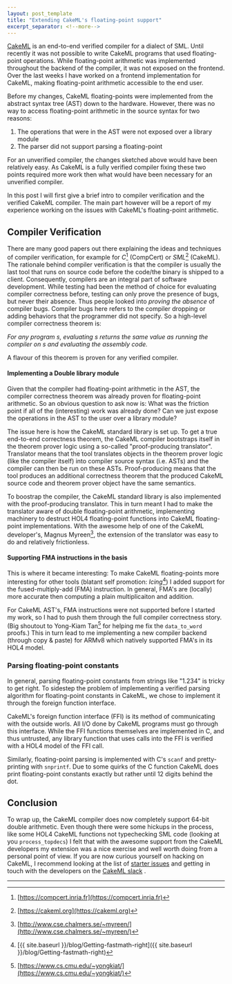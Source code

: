 ```yaml
---
layout: post_template
title: "Extending CakeML's floating-point support"
excerpt_separator: <!--more-->
---
```


[CakeML](https://cakeml.org) is an end-to-end verified compiler for a dialect of
SML.
Until recently it was not possible to write CakeML programs that used
floating-point operations.
While floating-point arithmetic was implemented throughout the backend of the
compiler, it was not exposed on the frontend.
Over the last weeks I have worked on a frontend implementation for
CakeML, making floating-point arithmetic accessible to the end user.
<!--more-->

Before my changes, CakeML floating-points were implemented from the abstract
syntax tree (AST) down to the hardware.
However, there was no way to access floating-point arithmetic in the source
syntax for two reasons:

1. The operations that were in the AST were not exposed over a library module
2. The parser did not support parsing a floating-point

For an unverified compiler, the changes sketched above would have been
relatively easy.
As CakeML is a fully verified compiler fixing these two points required more
work then what would have been necessary for an unverified compiler.

In this post I will first give a brief intro to compiler verification and the
verified CakeML compiler.
The main part however will be a report of my experience working on the issues
with CakeML's floating-point arithmetic.

## Compiler Verification

There are many good papers out there explaining the ideas and techniques of
compiler verification, for example for *C*[^1] (CompCert) or *SML*[^2] (CakeML).
The rationale behind compiler verification is that the compiler is
usually the last tool that runs on source code before the code/the binary is
shipped to a client.
Consequently, compilers are an integral part of software development.
While testing had been the method of choice for evaluating compiler correctness
before, testing can only prove the presence of bugs, but never their absence.
Thus people looked into *proving the absence* of compiler bugs.
Compiler bugs here refers to the compiler dropping or adding behaviors that the
programmer did not specify.
So a high-level compiler correctness theorem is:

<p class="center-align">
<em>
For any program s, evaluating s returns the same value as running the
compiler on s and evaluating the assembly code.
</em>
</p>

A flavour of this theorem is proven for any verified compiler.

#### Implementing a Double library module

Given that the compiler had floating-point arithmetic in the AST, the compiler
correctness theorem was already proven for floating-point arithmetic.
So an obvious question to ask now is: What was the friction point if all of
the (interesting) work was already done? Can we just expose the operations in
the AST to the user over a library module?

The issue here is how the CakeML standard library is set up.
To get a true end-to-end correctness theorem, the CakeML compiler bootstraps
itself in the theorem prover logic using a so-called
"proof-producing translator".
Translator means that the tool translates objects in the theorem prover logic
(like the compiler itself) into compiler source syntax (i.e. ASTs) and the
compiler can then be run on these ASTs.
Proof-producing means that the tool produces an additional correctness theorem
that the produced CakeML source code and theorem prover object have the same
semantics.

To boostrap the compiler, the CakeML standard library is also implemented with
the proof-producing translator.
This in turn meant I had to make the translator aware of double floating-point
arithmetic, implementing machinery to destruct HOL4 floating-point functions
into CakeML floating-point implementations.
With the awesome help of one of the CakeML developer's, Magnus Myreen[^3], the
extension of the translator was easy to do and relatively frictionless.

#### Supporting FMA instructions in the basis

This is where it became interesting: To make CakeML floating-points more
interesting for other tools (blatant self promotion: *Icing*[^4]) I added
support for the fused-multiply-add (FMA) instruction.
In general, FMA's are (locally) more accurate then computing a plain
multiplicaiton and addition.

For CakeML AST's, FMA instructions were not supported before I started my work,
so I had to push them through the full compiler correctness story. (Big shoutout
to Yong-Kiam Tan[^5] for helping me fix the `data_to_word` proofs.)
This in turn lead to me implementing a new compiler backend (through copy & paste)
for ARMv8 which natively supported FMA's in its HOL4 model.

### Parsing floating-point constants

In general, parsing floating-point constants from strings like "1.234" is tricky
to get right.
To sidestep the problem of implementing a verified parsing algorithm for
floating-point constants in CakeML, we chose to implement it through the
foreign function interface.

CakeML's foreign function interface (FFI) is its method of communicating with the
outside worls.
All I/O done by CakeML programs must go through this interface.
While the FFI functions themselves are implemented in C, and thus untrusted,
any library function that uses calls into the FFI is verified with a HOL4 model
of the FFI call.

Similarly, floating-point parsing is implemented with C's `scanf` and
pretty-printing with `snprintf`.
Due to some quirks of the C function CakeML does print floating-point
constants exactly but rather until 12 digits behind the dot.

## Conclusion

To wrap up, the CakeML compiler does now completely support 64-bit double
arithmetic.
Even though there were some hickups in the process, like some HOL4 CakeML
functions not typechecking SML code (looking at you `process_topdecs`)
I felt that with the awesome support from the CakeML developers
my extension was a nice exercise and well worth doing from a personal
point of view.
If you are now curious yourself on hacking on CakeML, I recommend looking at
the list of [starter issues](https://github.com/CakeML/cakeml/issues?q=is%3Aissue+is%3Aopen+label%3A%22good+first+issue%22)
and getting in touch with the developers on the [CakeML slack](https://cakeml.slack.com/join/shared_invite/MjM1NjEyODgxODkzLTE1MDQzNjgwMTUtYjI4YTdlM2VmMQ)
.

---

[^1]: [https://compcert.inria.fr](https://compcert.inria.fr)

[^2]: [https://cakeml.org](https://cakeml.org)

[^3]: [http://www.cse.chalmers.se/~myreen/](http://www.cse.chalmers.se/~myreen/)

[^4]: [{{ site.baseurl }}/blog/Getting-fastmath-right]({{ site.baseurl }}/blog/Getting-fastmath-right)

[^5]: [https://www.cs.cmu.edu/~yongkiat/](https://www.cs.cmu.edu/~yongkiat/)